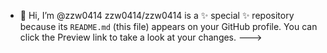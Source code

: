 - 👋 Hi, I’m @zzw0414
zzw0414/zzw0414 is a ✨ special ✨ repository because its `README.md` (this file) appears on your GitHub profile.
You can click the Preview link to take a look at your changes.
--->
